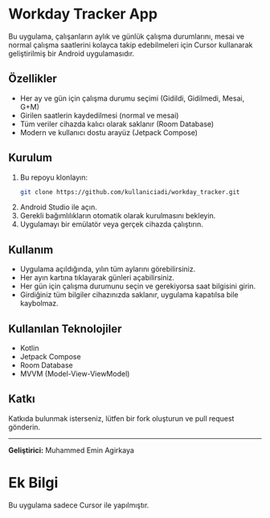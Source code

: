 # Workday Tracker App

Bu uygulama, çalışanların aylık ve günlük çalışma durumlarını, mesai ve normal çalışma saatlerini kolayca takip edebilmeleri için Cursor kullanarak geliştirilmiş bir Android uygulamasıdır.

## Özellikler
- Her ay ve gün için çalışma durumu seçimi (Gidildi, Gidilmedi, Mesai, G+M)
- Girilen saatlerin kaydedilmesi (normal ve mesai)
- Tüm veriler cihazda kalıcı olarak saklanır (Room Database)
- Modern ve kullanıcı dostu arayüz (Jetpack Compose)

## Kurulum
1. Bu repoyu klonlayın:
   ```sh
   git clone https://github.com/kullaniciadi/workday_tracker.git
   ```
2. Android Studio ile açın.
3. Gerekli bağımlılıkların otomatik olarak kurulmasını bekleyin.
4. Uygulamayı bir emülatör veya gerçek cihazda çalıştırın.

## Kullanım
- Uygulama açıldığında, yılın tüm aylarını görebilirsiniz.
- Her ayın kartına tıklayarak günleri açabilirsiniz.
- Her gün için çalışma durumunu seçin ve gerekiyorsa saat bilgisini girin.
- Girdiğiniz tüm bilgiler cihazınızda saklanır, uygulama kapatılsa bile kaybolmaz.

## Kullanılan Teknolojiler
- Kotlin
- Jetpack Compose
- Room Database
- MVVM (Model-View-ViewModel)

## Katkı
Katkıda bulunmak isterseniz, lütfen bir fork oluşturun ve pull request gönderin.

---

**Geliştirici:** Muhammed Emin Agirkaya

# Ek Bilgi
Bu uygulama sadece Cursor ile yapılmıştır.
